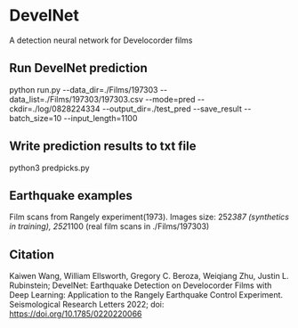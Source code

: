 # DevelNet
A detection neural network for Develocorder films

## Run DevelNet prediction
python run.py --data_dir=./Films/197303  --data_list=./Films/197303/197303.csv --mode=pred --ckdir=./log/0828224334 --output_dir=./test_pred --save_result --batch_size=10 --input_length=1100

## Write prediction results to txt file
python3 predpicks.py

## Earthquake examples
Film scans from Rangely experiment(1973). Images size: 252*387 (synthetics in training), 252*1100 (real film scans in ./Films/197303)

## Citation
Kaiwen Wang, William Ellsworth, Gregory C. Beroza, Weiqiang Zhu, Justin L. Rubinstein; DevelNet: Earthquake Detection on Develocorder Films with Deep Learning: Application to the Rangely Earthquake Control Experiment. Seismological Research Letters 2022; doi: https://doi.org/10.1785/0220220066
